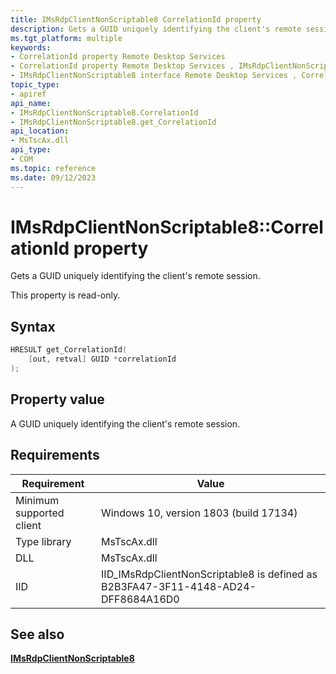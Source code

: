 ```yaml
---
title: IMsRdpClientNonScriptable8 CorrelationId property
description: Gets a GUID uniquely identifying the client's remote session.
ms.tgt_platform: multiple
keywords:
- CorrelationId property Remote Desktop Services
- CorrelationId property Remote Desktop Services , IMsRdpClientNonScriptable8 interface
- IMsRdpClientNonScriptable8 interface Remote Desktop Services , CorrelationId property
topic_type:
- apiref
api_name:
- IMsRdpClientNonScriptable8.CorrelationId
- IMsRdpClientNonScriptable8.get_CorrelationId
api_location:
- MsTscAx.dll
api_type:
- COM
ms.topic: reference
ms.date: 09/12/2023
---
```


# IMsRdpClientNonScriptable8::CorrelationId property

Gets a GUID uniquely identifying the client's remote session.

This property is read-only.

## Syntax

```C++
HRESULT get_CorrelationId( 
    [out, retval] GUID *correlationId
);
```

## Property value

A GUID uniquely identifying the client's remote session.

## Requirements

| Requirement | Value |
|-------------------------------------|---------------------------------------|
| Minimum supported client| Windows 10, version 1803 (build 17134)      |
| Type library            | MsTscAx.dll                        |
| DLL                  | MsTscAx.dll     |
| IID                      | IID\_IMsRdpClientNonScriptable8 is defined as B2B3FA47-3F11-4148-AD24-DFF8684A16D0           |

## See also

<dl> <dt>

[**IMsRdpClientNonScriptable8**](IMsRdpClientNonScriptable8.md)
</dt> </dl>